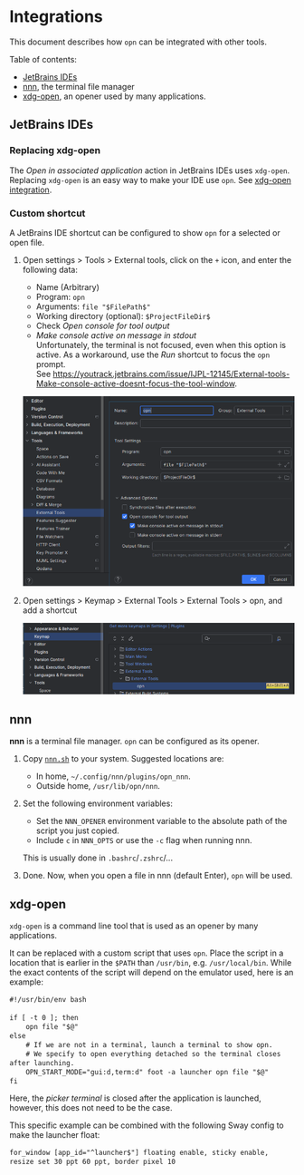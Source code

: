 # Integrations
This document describes how `opn` can be integrated with other tools.

Table of contents:
- [JetBrains IDEs](#jetbrains-ides)
- [nnn](#nnn), the terminal file manager
- [xdg-open](#xdg-open), an opener used by many applications.

## JetBrains IDEs

### Replacing xdg-open
The _Open in associated application_ action in JetBrains IDEs uses `xdg-open`.
Replacing `xdg-open` is an easy way to make your IDE use `opn`.
See [xdg-open integration](#xdg-open).

### Custom shortcut
A JetBrains IDE shortcut can be configured to show `opn` for a selected or open file.

1. Open settings > Tools > External tools, click on the `+` icon, and
   enter the following data:
    - Name (Arbitrary)
    - Program: `opn`
    - Arguments: `file "$FilePath$"`
    - Working directory (optional): `$ProjectFileDir$`
    - Check _Open console for tool output_
    - _Make console active on message in stdout_  
      Unfortunately, the terminal is not focused, even when this option is active.
      As a workaround, use the _Run_ shortcut to focus the `opn` prompt.  
      See https://youtrack.jetbrains.com/issue/IJPL-12145/External-tools-Make-console-active-doesnt-focus-the-tool-window.

   ![JetBrains external tool settings](jetbrains/external_tool_settings.png)

2. Open settings > Keymap > External Tools > External Tools > opn, and add a shortcut

   ![JetBrains keymap](jetbrains/keymap.png)


## nnn
**nnn** is a terminal file manager. `opn` can be configured as its opener.

1. Copy [`nnn.sh`](./nnn.sh?raw=1) to your system. Suggested locations are:
   - In home, `~/.config/nnn/plugins/opn_nnn`.
   - Outside home, `/usr/lib/opn/nnn`.
1. Set the following environment variables:
   - Set the `NNN_OPENER` environment variable to the absolute path of the script you just copied.
   - Include `c` in `NNN_OPTS` or use the `-c` flag when running nnn.

   This is usually done in `.bashrc`/`.zshrc`/...
1. Done. Now, when you open a file in nnn (default Enter), `opn` will be used.

## xdg-open
`xdg-open` is a command line tool that is used as an opener by many applications. 

It can be replaced with a custom script that uses `opn`.
Place the script in a location that is earlier in the `$PATH` than `/usr/bin`,
e.g. `/usr/local/bin`.
While the exact contents of the script will depend on the emulator used, here is an example:

```shell
#!/usr/bin/env bash

if [ -t 0 ]; then
	opn file "$@"
else
	# If we are not in a terminal, launch a terminal to show opn.
	# We specify to open everything detached so the terminal closes after launching.
	OPN_START_MODE="gui:d,term:d" foot -a launcher opn file "$@"
fi
```

Here, the _picker terminal_ is closed after the application is launched, however, this does not
need to be the case.

This specific example can be combined with the following Sway config to make the launcher float:
```
for_window [app_id="^launcher$"] floating enable, sticky enable, resize set 30 ppt 60 ppt, border pixel 10
```
